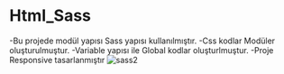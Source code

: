 # Html_Sass
-Bu projede modül yapısı Sass yapısı kullanılmıştır. 
-Css kodlar Modüler oluşturulmuştur. 
-Variable yapısı ile Global kodlar oluşturlmuştur. 
-Proje Responsive tasarlanmıştır
![sass2](https://github.com/aliozturktr61/Html_Sass/assets/164010523/53d5d6d9-f55c-43b8-b5b4-5d3e6cc8ad01)

